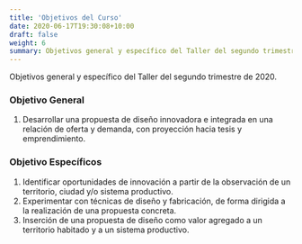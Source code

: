 ```yaml
---
title: 'Objetivos del Curso'
date: 2020-06-17T19:30:08+10:00
draft: false
weight: 6
summary: Objetivos general y específico del Taller del segundo trimestre de 2020.
---
```


Objetivos general y específico del Taller del segundo trimestre de 2020.

### Objetivo General

1. Desarrollar una propuesta de diseño innovadora e integrada en una relación de oferta y demanda, con proyección hacia tesis y emprendimiento. 

### Objetivo Específicos

1. Identificar oportunidades de innovación a partir de la observación de un territorio, ciudad y/o sistema productivo.
2. Experimentar con técnicas de diseño y fabricación, de forma dirigida a la realización de una propuesta concreta.
3. Inserción de una propuesta de diseño como valor agregado a un territorio habitado y a un sistema productivo.
